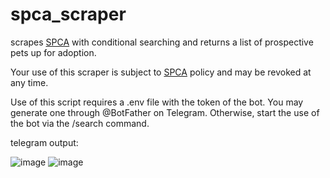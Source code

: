 # spca_scraper
scrapes [SPCA](https://spca.org.sg) with conditional searching and returns a list of prospective pets up for adoption.

Your use of this scraper is subject to [SPCA](https://spca.org.sg) policy and may be revoked at any time.

Use of this script requires a .env file with the token of the bot. You may generate one through @BotFather on Telegram.
Otherwise, start the use of the bot via the /search command.

telegram output:

![image](https://github.com/desmondogazebo/spca_scraper/assets/13763140/75d9b3cb-379f-4448-b875-c2e9cacb0a27)
![image](https://github.com/desmondogazebo/spca_scraper/assets/13763140/55a36075-3b0f-4460-88f4-d92c7d0585a7)

